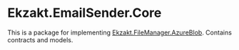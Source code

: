 ﻿# Ekzakt.EmailSender.Core
This is a package for implementing [Ekzakt.FileManager.AzureBlob](https://github.com/Ekzakt/Ekzakt.FileManager/tree/master/Ekzakt.FileManager.AzureBlob). 
Contains contracts and models.
